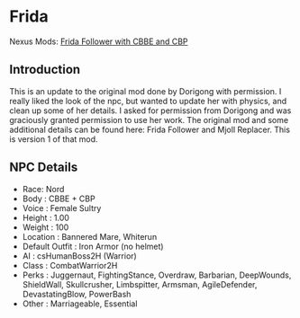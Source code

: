 # Frida

Nexus Mods: [Frida Follower with CBBE and CBP](https://www.nexusmods.com/skyrimspecialedition/mods/17541)

## Introduction

This is an update to the original mod done by Dorigong with permission. I really liked the look of the npc, but wanted to update her with physics, and clean up some of her details. I asked for permission from Dorigong and was graciously granted permission to use her work. The original mod and some additional details can be found here: Frida Follower and Mjoll Replacer. This is version 1 of that mod.

## NPC Details
* Race: Nord
* Body : CBBE + CBP
* Voice : Female Sultry
* Height : 1.00
* Weight : 100
* Location : Bannered Mare, Whiterun
* Default Outfit : Iron Armor (no helmet)
* AI : csHumanBoss2H (Warrior)
* Class : CombatWarrior2H
* Perks : Juggernaut, FightingStance, Overdraw, Barbarian, DeepWounds, ShieldWall, Skullcrusher, Limbspitter, Armsman, AgileDefender, DevastatingBlow, PowerBash
* Other : Marriageable, Essential

